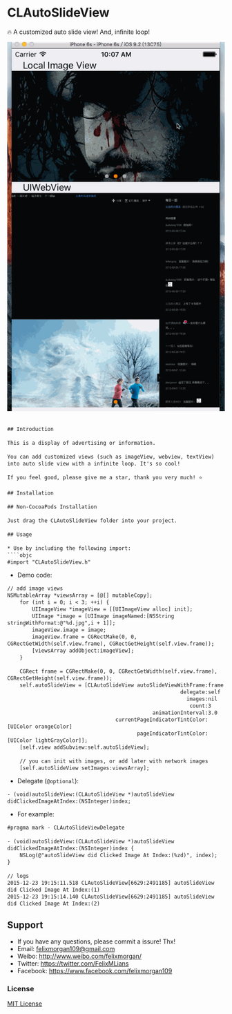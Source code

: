 # CLAutoSlideView
🔥 A customized auto slide view! And, infinite loop!

![CLAutoSlideView](https://github.com/FelixMLians/CLAutoSlideView/blob/master/snapshot/clautolayout2.gif)
````

## Introduction

This is a display of advertising or information.

You can add customized views (such as imageView, webview, textView) into auto slide view with a infinite loop. It's so cool!

If you feel good, please give me a star, thank you very much! ⭐️

## Installation

## Non-CocoaPods Installation

Just drag the CLAutoSlideView folder into your project.

## Usage

* Use by including the following import:
````objc
#import "CLAutoSlideView.h"
````
* Demo code:
````objc
// add image views
NSMutableArray *viewsArray = [@[] mutableCopy];
    for (int i = 0; i < 3; ++i) {
        UIImageView *imageView = [[UIImageView alloc] init];
        UIImage *image = [UIImage imageNamed:[NSString stringWithFormat:@"%d.jpg",i + 1]];
        imageView.image = image;
        imageView.frame = CGRectMake(0, 0, CGRectGetWidth(self.view.frame), CGRectGetHeight(self.view.frame));
        [viewsArray addObject:imageView];
    }
    
    CGRect frame = CGRectMake(0, 0, CGRectGetWidth(self.view.frame), CGRectGetHeight(self.view.frame));
    self.autoSlideView = [CLAutoSlideView autoSlideViewWithFrame:frame
                                                        delegate:self
                                                          images:nil
                                                           count:3
                                               animationInterval:3.0
                                   currentPageIndicatorTintColor:[UIColor orangeColor]
                                          pageIndicatorTintColor:[UIColor lightGrayColor]];
    [self.view addSubview:self.autoSlideView];
    
    // you can init with images, or add later with network images
    [self.autoSlideView setImages:viewsArray];
````

* Delegate (`@optional`):
````objc
- (void)autoSlideView:(CLAutoSlideView *)autoSlideView didClickedImageAtIndex:(NSInteger)index;
````
* For example:
````objc
#pragma mark - CLAutoSlideViewDelegate

- (void)autoSlideView:(CLAutoSlideView *)autoSlideView didClickedImageAtIndex:(NSInteger)index {
    NSLog(@"autoSlideView did Clicked Image At Index:(%zd)", index);
}

// logs
2015-12-23 19:15:11.518 CLAutoSlideView[6629:2491185] autoSlideView did Clicked Image At Index:(1)
2015-12-23 19:15:14.140 CLAutoSlideView[6629:2491185] autoSlideView did Clicked Image At Index:(2)
````

## Support
* If you have any questions, please commit a issure! Thx!
* Email: felixmorgan109@gmail.com 
* Weibo: http://www.weibo.com/felixmorgan/
* Twitter: https://twitter.com/FelixMLians
* Facebook: https://www.facebook.com/felixmorgan109

### License
[MIT License](http://opensource.org/licenses/MIT)
